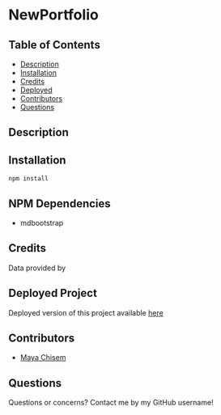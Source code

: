 # NewPortfolio

## Table of Contents

- [Description](#description)
- [Installation](#installation)
- [Credits](#credits)
- [Deployed](#deployed)
- [Contributors](#contributors)
- [Questions](#questions)

## Description

## Installation

`npm install`

## NPM Dependencies

- mdbootstrap

## Credits

Data provided by []()

## Deployed Project

Deployed version of this project available [here](https://mchisem.github.io/NewPortfolio/public/index.html)

## Contributors

- [Maya Chisem](https://github.com/mchisem)

## Questions

Questions or concerns? Contact me by my GitHub username!
